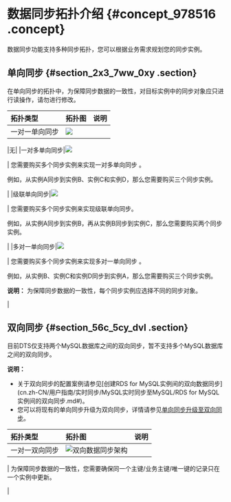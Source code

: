 # 数据同步拓扑介绍 {#concept_978516 .concept}

数据同步功能支持多种同步拓扑，您可以根据业务需求规划您的同步实例。

## 单向同步 {#section_2x3_7ww_0xy .section}

在单向同步的拓扑中，为保障同步数据的一致性，对目标实例中的同步对象应只进行读操作，请勿进行修改。

|拓扑类型|拓扑图|说明|
|:---|:--|:-|
|一对一单向同步|![](http://static-aliyun-doc.oss-cn-hangzhou.aliyuncs.com/assets/img/790489/156387086651087_zh-CN.png)

|无|
|一对多单向同步|![](http://static-aliyun-doc.oss-cn-hangzhou.aliyuncs.com/assets/img/790489/156387086651088_zh-CN.png)

| 您需要购买多个同步实例来实现一对多单向同步 。

 例如，从实例A同步到实例B、实例C和实例D，那么您需要购买三个同步实例。

 |
|级联单向同步|![](http://static-aliyun-doc.oss-cn-hangzhou.aliyuncs.com/assets/img/790489/156387086751089_zh-CN.png)

| 您需要购买多个同步实例来实现级联单向同步。

 例如，从实例A同步到实例B，再从实例B同步到实例C，那么您需要购买两个同步实例。

 |
|多对一单向同步|![](http://static-aliyun-doc.oss-cn-hangzhou.aliyuncs.com/assets/img/790489/156387086751090_zh-CN.png)

| 您需要购买多个同步实例来实现多对一单向同步 。

 例如，从实例B、实例C和实例D同步到实例A，那么您需要购买三个同步实例。

 **说明：** 为保障同步数据的一致性，每个同步实例应选择不同的同步对象。

 |

## 双向同步 {#section_56c_5cy_dvl .section}

目前DTS仅支持两个MySQL数据库之间的双向同步，暂不支持多个MySQL数据库之间的双向同步。

**说明：** 

-   关于双向同步的配置案例请参见[创建RDS for MySQL实例间的双向数据同步](cn.zh-CN/用户指南/实时同步/MySQL实时同步至MySQL/RDS for MySQL实例间的双向同步.md#)。
-   您可以将现有的单向同步升级为双向同步，详情请参见[单向同步升级至双向同步](cn.zh-CN/用户指南/实例管理/单向同步升级至双向同步.md#)。

|拓扑类型|拓扑图|说明|
|:---|:--|:-|
|一对一双向同步|![双向数据同步架构](http://static-aliyun-doc.oss-cn-hangzhou.aliyuncs.com/assets/img/17125/156387086741047_zh-CN.png)

| 为保障同步数据的一致性，您需要确保同一个主键/业务主键/唯一键的记录只在一个实例中更新。

 |

